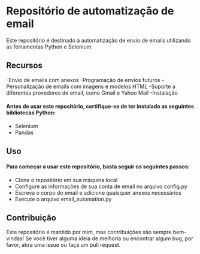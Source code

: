 <h1>Repositório de automatização de email</h1>
<p>Este repositório é destinado à automatização de envio de emails utilizando as ferramentas Python e Selenium.</p>

<h2>Recursos</h2>
-Envio de emails com anexos
-Programação de envios futuros
-Personalização de emails com imagens e modelos HTML
-Suporte a diferentes provedores de email, como Gmail e Yahoo Mail
-Instalação
<h4>Antes de usar este repositório, certifique-se de ter instalado as seguintes bibliotecas Python:</h4>

- Selenium
- Pandas

<h2>Uso</h2>
<h4>Para começar a usar este repositório, basta seguir os seguintes passos:</h4>

- Clone o repositório em sua máquina local
- Configure as informações de sua conta de email no arquivo config.py
- Escreva o corpo do email e adicione quaisquer anexos necessários
- Execute o arquivo email_automation.py

<h2>Contribuição</h2>
Este repositório é mantido por mim, mas contribuições são sempre bem-vindas! Se você tiver alguma ideia de melhoria ou encontrar algum bug, por favor, abra uma issue ou faça um pull request.
